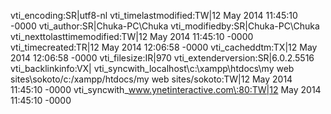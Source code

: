 vti_encoding:SR|utf8-nl
vti_timelastmodified:TW|12 May 2014 11:45:10 -0000
vti_author:SR|Chuka-PC\\Chuka
vti_modifiedby:SR|Chuka-PC\\Chuka
vti_nexttolasttimemodified:TW|12 May 2014 11:45:10 -0000
vti_timecreated:TR|12 May 2014 12:06:58 -0000
vti_cacheddtm:TX|12 May 2014 12:06:58 -0000
vti_filesize:IR|970
vti_extenderversion:SR|6.0.2.5516
vti_backlinkinfo:VX|
vti_syncwith_localhost\\c\:\\xampp\\htdocs\\my web sites\\sokoto/c\:/xampp/htdocs/my web sites/sokoto:TW|12 May 2014 11:45:10 -0000
vti_syncwith_www.ynetinteractive.com\:80:TW|12 May 2014 11:45:10 -0000
